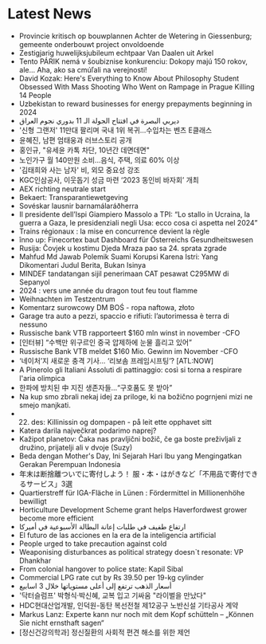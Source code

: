 # Latest News
-  Provincie kritisch op bouwplannen Achter de Wetering in Giessenburg; gemeente onderbouwt project onvoldoende
-  Zestigjarig huwelijksjubileum echtpaar Van Daalen uit Arkel
-  Tento PÁRIK nemá v šoubiznise konkurenciu: Dokopy majú 150 rokov, ale... Aha, ako sa cmúľali na verejnosti!
-  David Kozak: Here's Everything to Know About Philosophy Student Obsessed With Mass Shooting Who Went on Rampage in Prague Killing 14 People
-  Uzbekistan to reward businesses for energy prepayments beginning in 2024
-  ديربي البصرة في افتتاح الجولة الـ 11 بدوري نجوم العراق
-  '신형 그랜저' 11만대 팔리며 국내 1위 복귀…수입차는 벤츠 E클래스
-  윤혜진, 남편 엄태웅과 러브스토리 공개
-  홍인규, "유세윤 카톡 차단, 10년간 데면데면"
-  노인가구 월 140만원 소비...음식, 주택, 의료 60% 이상
-  '김태희와 사는 남자' 비, 외모 중요성 강조
-  KGC인삼공사, 이웃돕기 성금 마련 ‘2023 동인비 바자회’ 개최
-  AEX richting neutrale start
-  Bekaert: Transparantiewetgeving
-  Sovéskar lausnir barnamálaráðherra
-  Il presidente dell’Ispi Giampiero Massolo a TPI: “Lo stallo in Ucraina, la guerra a Gaza, le presidenziali negli Usa: ecco cosa ci aspetta nel 2024”
-  Trains régionaux : la mise en concurrence devient la règle
-  înno up: Finecortex baut Dashboard für Österreichs Gesundheitswesen
-  Rusija: Čovjek u kostimu Djeda Mraza pao sa 24. sprata zgrade
-  Mahfud Md Jawab Polemik Suami Korupsi Karena Istri: Yang Dikomentari Judul Berita, Bukan Isinya
-  MINDEF tandatangan sijil penerimaan CAT pesawat C295MW di Sepanyol
-  2024 : vers une année du dragon tout feu tout flamme
-  Weihnachten im Testzentrum
-  Komentarz surowcowy DM BOŚ - ropa naftowa, złoto
-  Garage tra auto a pezzi, spaccio e rifiuti: l’autorimessa è terra di nessuno
-  Russische bank VTB rapporteert $160 mln winst in november -CFO
-  [인터뷰] “수백만 위구르인 중국 압제하에 눈물 흘리고 있어”
-  Russische Bank VTB meldet $160 Mio. Gewinn im November -CFO
-  ‘네이처’지 새로운 충격 기사… ‘리보솜 프레임시프팅’? [ATL:NOW]
-  A Pinerolo gli Italiani Assoluti di pattinaggio: così si torna a respirare l'aria olimpica
-  한파에 방치된 中 지진 생존자들…“구호품도 못 받아”
-  Na kup smo zbrali nekaj idej za priloge, ki na božično pogrnjeni mizi ne smejo manjkati.
-  22. des: Killinissin og dompapen - på leit ette opphavet sitt
-  Katera darila največkrat podarimo naprej?
-  Kažipot planetov: Čaka nas pravljični božič, če ga boste preživljali z družino, prijatelji ali v dvoje (Suzy)
-  Beda dengan Mother's Day, Ini Sejarah Hari Ibu yang Mengingatkan Gerakan Perempuan Indonesia
-  年末は断捨離ついでに寄付しよう！ 服・本・はがきなど「不用品で寄付できるサービス」3選
-  Quartierstreff für IGA-Fläche in Lünen : Fördermittel in Millionenhöhe bewilligt
-  Horticulture Development Scheme grant helps Haverfordwest grower become more efficient
-  ارتفاع طفيف في طلبات إعانة البطالة الأسبوعية في أميركا
-  El futuro de las acciones en la era de la inteligencia artificial
-  People urged to take precaution against cold
-  Weaponising disturbances as political strategy doesn`t resonate: VP Dhankhar
-  From colonial hangover to police state: Kapil Sibal
-  Commercial LPG rate cut by Rs 39.50 per 19-kg cylinder
-  أسعار الذهب ترتفع إلى أعلى مستوياتها خلال 3 اسابيع
-  '닥터슬럼프' 박형식·박신혜, 교복 입고 기싸움 "라이벌을 만났다"
-  HDC현대산업개발, 인덕원-동탄 복선전철 제12공구 노반신설 기타공사 계약
-  Markus Lanz: Experte kann nur noch mit dem Kopf schütteln – „Können Sie nicht ernsthaft sagen“
-  [정신건강의학과] 정신질환의 사회적 편견 해소를 위한 제언
